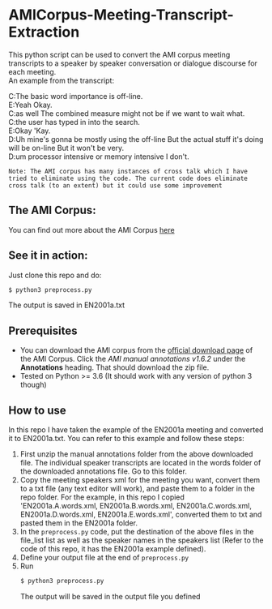 # AMICorpus-Meeting-Transcript-Extraction
This python script can be used to convert the AMI corpus meeting transcripts to a speaker by speaker conversation or dialogue discourse for each meeting.     
An example from the transcript:     
     
C:The basic word importance is off-line.     
E:Yeah Okay.     
C:as well The combined measure might not be if we want to wait what.     
C:the user has typed in into the search.     
E:Okay 'Kay.     
D:Uh mine's gonna be mostly using the off-line But the actual stuff it's doing will be on-line But it won't be very.     
D:um processor intensive or memory intensive I don't.     
     
`Note: The AMI corpus has many instances of cross talk which I have tried to eliminate using the code. The current code does eliminate cross talk (to an extent) but it could use some improvement`

## The AMI Corpus:
You can find out more about the AMI Corpus [here][amilink]

## See it in action:
Just clone this repo and do:
```sh
$ python3 preprocess.py
```
The output is saved in EN2001a.txt

## Prerequisites

 - You can download the AMI corpus from the [official download page][ami] of the AMI Corpus. Click the *AMI manual annotations v1.6.2* under the **Annotations** heading. That should download the zip file.
 - Tested on Python >= 3.6 (It should work with any version of python 3 though)

## How to use
In this repo I have taken the example of the EN2001a meeting and converted it to EN2001a.txt. You can refer to this example and follow these steps:
 1. First unzip the manual annotations folder from the above downloaded file. The individual speaker transcripts are located in the words folder of the downloaded annotations file. Go to this folder.
 2. Copy the meeting speakers xml for the meeting you want, convert them to a txt file (any text editor will work), and paste them to a folder in the repo folder. For the example, in this repo I copied 'EN2001a.A.words.xml, EN2001a.B.words.xml, EN2001a.C.words.xml, EN2001a.D.words.xml, EN2001a.E.words.xml', converted them to txt and pasted them in the EN2001a folder.
 3. In the `preprocess.py` code, put the destination of the above files in the file_list list as well as the speaker names in the speakers list (Refer to the code of this repo, it has the EN2001a example defined).
 4. Define your output file at the end of `preprocess.py`
 5. Run 
    ```sh
    $ python3 preprocess.py
    ```
    The output will be saved in the output file you defined
 
[//]: # (These are reference links)


   [ami]: <http://groups.inf.ed.ac.uk/ami/download/>
   [amilink]: <http://groups.inf.ed.ac.uk/ami/corpus/overview.shtml>

    

